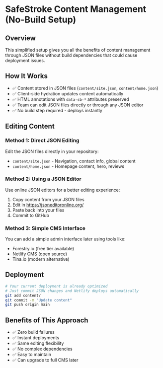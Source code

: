 # SafeStroke Content Management (No-Build Setup)

## Overview
This simplified setup gives you all the benefits of content management through JSON files without build dependencies that could cause deployment issues.

## How It Works
- ✅ Content stored in JSON files (`content/site.json`, `content/home.json`)
- ✅ Client-side hydration updates content automatically
- ✅ HTML annotations with `data-sb-*` attributes preserved
- ✅ Team can edit JSON files directly or through any JSON editor
- ✅ No build step required - deploys instantly

## Editing Content

### Method 1: Direct JSON Editing
Edit the JSON files directly in your repository:
- `content/site.json` - Navigation, contact info, global content
- `content/home.json` - Homepage content, hero, reviews

### Method 2: Using a JSON Editor
Use online JSON editors for a better editing experience:
1. Copy content from your JSON files
2. Edit in https://jsoneditoronline.org/
3. Paste back into your files
4. Commit to GitHub

### Method 3: Simple CMS Interface
You can add a simple admin interface later using tools like:
- Forestry.io (free tier available)
- Netlify CMS (open source)
- Tina.io (modern alternative)

## Deployment
```bash
# Your current deployment is already optimized
# Just commit JSON changes and Netlify deploys automatically
git add content/
git commit -m "Update content"
git push origin main
```

## Benefits of This Approach
- ✅ Zero build failures
- ✅ Instant deployments  
- ✅ Same editing flexibility
- ✅ No complex dependencies
- ✅ Easy to maintain
- ✅ Can upgrade to full CMS later
